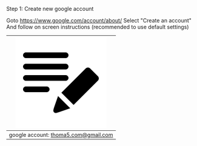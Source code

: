 
Step 1: Create new google account

Goto https://www.google.com/account/about/
Select "Create an account"
And follow on screen instructions (recommended to use default settings)

   |![Note 1](https://github.com/eliudio/open-resources/raw/main/img/icons/iconmonstr-pencil-text-filled-240.png)|
   |-------------------------------------|
   |google account: thoma5.com@gmail.com |

